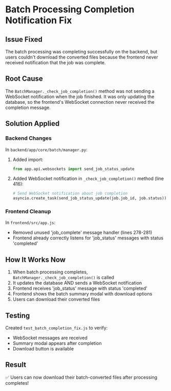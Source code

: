 # Batch Processing Completion Notification Fix

## Issue Fixed
The batch processing was completing successfully on the backend, but users couldn't download the converted files because the frontend never received notification that the job was complete.

## Root Cause
The `BatchManager._check_job_completion()` method was not sending a WebSocket notification when the job finished. It was only updating the database, so the frontend's WebSocket connection never received the completion message.

## Solution Applied

### Backend Changes
In `backend/app/core/batch/manager.py`:

1. Added import:
   ```python
   from app.api.websockets import send_job_status_update
   ```

2. Added WebSocket notification in `_check_job_completion()` method (line 416):
   ```python
   # Send WebSocket notification about job completion
   asyncio.create_task(send_job_status_update(job.job_id, job.status))
   ```

### Frontend Cleanup
In `frontend/src/app.js`:
- Removed unused 'job_complete' message handler (lines 278-281)
- Frontend already correctly listens for 'job_status' messages with status 'completed'

## How It Works Now
1. When batch processing completes, `BatchManager._check_job_completion()` is called
2. It updates the database AND sends a WebSocket notification
3. Frontend receives 'job_status' message with status 'completed'
4. Frontend shows the batch summary modal with download options
5. Users can download their converted files

## Testing
Created `test_batch_completion_fix.js` to verify:
- WebSocket messages are received
- Summary modal appears after completion
- Download button is available

## Result
✅ Users can now download their batch-converted files after processing completes!